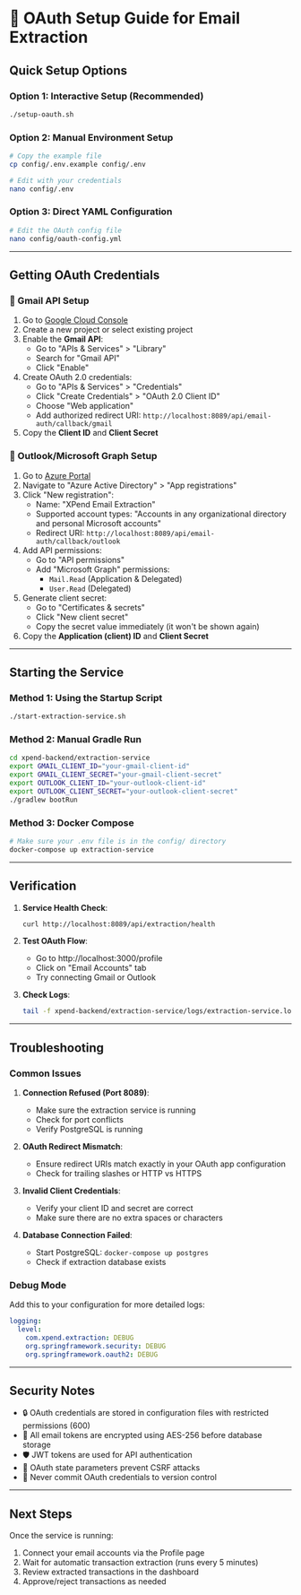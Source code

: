 # 🔐 OAuth Setup Guide for Email Extraction

## Quick Setup Options

### Option 1: Interactive Setup (Recommended)
```bash
./setup-oauth.sh
```

### Option 2: Manual Environment Setup
```bash
# Copy the example file
cp config/.env.example config/.env

# Edit with your credentials
nano config/.env
```

### Option 3: Direct YAML Configuration
```bash
# Edit the OAuth config file
nano config/oauth-config.yml
```

---

## Getting OAuth Credentials

### 📧 Gmail API Setup

1. Go to [Google Cloud Console](https://console.cloud.google.com/)
2. Create a new project or select existing project
3. Enable the **Gmail API**:
   - Go to "APIs & Services" > "Library"
   - Search for "Gmail API"
   - Click "Enable"
4. Create OAuth 2.0 credentials:
   - Go to "APIs & Services" > "Credentials"
   - Click "Create Credentials" > "OAuth 2.0 Client ID"
   - Choose "Web application"
   - Add authorized redirect URI: `http://localhost:8089/api/email-auth/callback/gmail`
5. Copy the **Client ID** and **Client Secret**

### 📧 Outlook/Microsoft Graph Setup

1. Go to [Azure Portal](https://portal.azure.com/)
2. Navigate to "Azure Active Directory" > "App registrations"
3. Click "New registration":
   - Name: "XPend Email Extraction"
   - Supported account types: "Accounts in any organizational directory and personal Microsoft accounts"
   - Redirect URI: `http://localhost:8089/api/email-auth/callback/outlook`
4. Add API permissions:
   - Go to "API permissions"
   - Add "Microsoft Graph" permissions:
     - `Mail.Read` (Application & Delegated)
     - `User.Read` (Delegated)
5. Generate client secret:
   - Go to "Certificates & secrets"
   - Click "New client secret"
   - Copy the secret value immediately (it won't be shown again)
6. Copy the **Application (client) ID** and **Client Secret**

---

## Starting the Service

### Method 1: Using the Startup Script
```bash
./start-extraction-service.sh
```

### Method 2: Manual Gradle Run
```bash
cd xpend-backend/extraction-service
export GMAIL_CLIENT_ID="your-gmail-client-id"
export GMAIL_CLIENT_SECRET="your-gmail-client-secret"
export OUTLOOK_CLIENT_ID="your-outlook-client-id"
export OUTLOOK_CLIENT_SECRET="your-outlook-client-secret"
./gradlew bootRun
```

### Method 3: Docker Compose
```bash
# Make sure your .env file is in the config/ directory
docker-compose up extraction-service
```

---

## Verification

1. **Service Health Check**:
   ```bash
   curl http://localhost:8089/api/extraction/health
   ```

2. **Test OAuth Flow**:
   - Go to http://localhost:3000/profile
   - Click on "Email Accounts" tab
   - Try connecting Gmail or Outlook

3. **Check Logs**:
   ```bash
   tail -f xpend-backend/extraction-service/logs/extraction-service.log
   ```

---

## Troubleshooting

### Common Issues

1. **Connection Refused (Port 8089)**:
   - Make sure the extraction service is running
   - Check for port conflicts
   - Verify PostgreSQL is running

2. **OAuth Redirect Mismatch**:
   - Ensure redirect URIs match exactly in your OAuth app configuration
   - Check for trailing slashes or HTTP vs HTTPS

3. **Invalid Client Credentials**:
   - Verify your client ID and secret are correct
   - Make sure there are no extra spaces or characters

4. **Database Connection Failed**:
   - Start PostgreSQL: `docker-compose up postgres`
   - Check if extraction database exists

### Debug Mode
Add this to your configuration for more detailed logs:
```yaml
logging:
  level:
    com.xpend.extraction: DEBUG
    org.springframework.security: DEBUG
    org.springframework.oauth2: DEBUG
```

---

## Security Notes

- 🔒 OAuth credentials are stored in configuration files with restricted permissions (600)
- 🔐 All email tokens are encrypted using AES-256 before database storage
- 🛡️ JWT tokens are used for API authentication
- 📝 OAuth state parameters prevent CSRF attacks
- 🚫 Never commit OAuth credentials to version control

---

## Next Steps

Once the service is running:
1. Connect your email accounts via the Profile page
2. Wait for automatic transaction extraction (runs every 5 minutes)
3. Review extracted transactions in the dashboard
4. Approve/reject transactions as needed